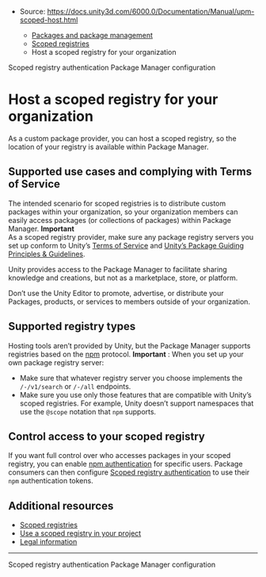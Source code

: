 * Source: https://docs.unity3d.com/6000.0/Documentation/Manual/upm-scoped-host.html

  * [Packages and package management](https://docs.unity3d.com/6000.0/Documentation/Manual/PackagesList.html)
  * [Scoped registries](https://docs.unity3d.com/6000.0/Documentation/Manual/upm-scoped.html)
  * Host a scoped registry for your organization


[](https://docs.unity3d.com/6000.0/Documentation/Manual/upm-config-scoped.html)
Scoped registry authentication
[](https://docs.unity3d.com/6000.0/Documentation/Manual/upm-config.html)
Package Manager configuration
# Host a scoped registry for your organization
As a custom package provider, you can host a scoped registry, so the location of your registry is available within Package Manager.
## Supported use cases and complying with Terms of Service
The intended scenario for scoped registries is to distribute custom packages within your organization, so your organization members can easily access packages (or collections of packages) within Package Manager. 
**Important**  
As a scoped registry provider, make sure any package registry servers you set up conform to Unity’s [Terms of Service](https://unity.com/legal/terms-of-service) and [Unity’s Package Guiding Principles & Guidelines](https://unity.com/legal/terms-of-service/software/package-guidelines).  
  
Unity provides access to the Package Manager to facilitate sharing knowledge and creations, but not as a marketplace, store, or platform.  
  
Don’t use the Unity Editor to promote, advertise, or distribute your Packages, products, or services to members outside of your organization. 
## Supported registry types
Hosting tools aren’t provided by Unity, but the Package Manager supports registries based on the [npm](https://docs.npmjs.com/) protocol. 
**Important** : When you set up your own package registry server:
  * Make sure that whatever registry server you choose implements the `/-/v1/search` or `/-/all` endpoints.
  * Make sure you use only those features that are compatible with Unity’s scoped registries. For example, Unity doesn’t support namespaces that use the `@scope` notation that `npm` supports.


## Control access to your scoped registry
If you want full control over who accesses packages in your scoped registry, you can enable [npm authentication](https://docs.npmjs.com/about-authentication-tokens) for specific users. Package consumers can then configure [Scoped registry authentication](https://docs.unity3d.com/6000.0/Documentation/Manual/upm-config-scoped.html) to use their `npm` authentication tokens.
## Additional resources
  * [Scoped registries](https://docs.unity3d.com/6000.0/Documentation/Manual/upm-scoped.html)
  * [Use a scoped registry in your project](https://docs.unity3d.com/6000.0/Documentation/Manual/upm-scoped-use.html)
  * [Legal information](https://unity.com/legal)


* * *
[](https://docs.unity3d.com/6000.0/Documentation/Manual/upm-config-scoped.html)
Scoped registry authentication
[](https://docs.unity3d.com/6000.0/Documentation/Manual/upm-config.html)
Package Manager configuration
